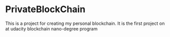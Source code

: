 # PrivateBlockChain
This is a project for creating my personal blockchain. It is the first project on at udacity blockchain nano-degree program
